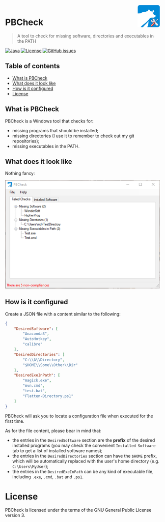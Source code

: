 <a href="https://www.bernardi.cloud/">
    <img src=".readme-files/pbcheck-logo-72.png" alt="PBCheck logo" title="PDF Juggler" align="right" height="72" />
</a>

# PBCheck
> A tool to check for missing software, directories and executables in the PATH

[![Java](https://img.shields.io/badge/dotnet-blue.svg)](https://dotnet.microsoft.com/)
[![License](https://img.shields.io/github/license/bernarpa/pbcheck.svg)](https://opensource.org/licenses/GPL-3.0)
[![GitHub issues](https://img.shields.io/github/issues/bernarpa/pbcheck.svg)](https://github.com/bernarpa/pdfjuggler/issues)

## Table of contents

- [What is PBCheck](#what-is-pbcheck)
- [What does it look like](#what-does-it-look-like)
- [How is it configured](#how-is-it-configured)
- [License](#license)

## What is PBCheck

PBCheck is a Windows tool that checks for:

- missing programs that should be installed;
- missing directories (I use it to remember to check out my git repositories);
- missing executables in the PATH.

## What does it look like

Nothing fancy:

![Image](.readme-files/screenshot.png)

## How is it configured

Create a JSON file with a content similar to the following:

```json
{
	"DesiredSoftware": [
		"Anaconda3",
		"AutoHotkey",
		"calibre"
	],
	"DesiredDirectories": [
		"C:\\A\\Directory",
		"$HOME\\Some\\Other\\Dir"
	],
	"DesiredExeInPath": [
		"magick.exe",
		"mvn.cmd",
		"test.bat",
		"Flatten-Directory.ps1"
	]
}
```

PBCheck will ask you to locate a configuration file when executed for the first time.

As for the file content, please bear in mind that:

- the entries in the `DesiredSoftware` section are the **prefix** of the desired installed programs (you may check the convenient `Installed Software` tab to get a list of installed software names);
- the entries in the `DesiredDirectories` section can have the `$HOME` prefix, which will be automatically replaced with the user's home directory (e.g. `C:\Users\MyUser`);
- the entries in the `DesiredExeInPath` can be any kind of executable file, including `.exe`, `.cmd`, `.bat` and `.ps1`.

# License

PBCheck is licensed under the terms of the GNU General Public License version 3.
